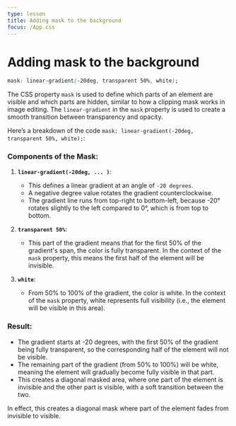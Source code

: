 ```yaml
---
type: lesson
title: Adding mask to the background
focus: /App.css
---
```


# Adding mask to the background

```css
mask: linear-gradient(-20deg, transparent 50%, white);
```

The CSS property `mask` is used to define which parts of an element are visible and which parts are hidden, similar to how a clipping mask works in image editing. The `linear-gradient` in the `mask` property is used to create a smooth transition between transparency and opacity.

Here’s a breakdown of the code `mask: linear-gradient(-20deg, transparent 50%, white);`:

### Components of the Mask:

1. **`linear-gradient(-20deg, ... )`**:
   - This defines a linear gradient at an angle of `-20 degrees`.
   - A negative degree value rotates the gradient counterclockwise.
   - The gradient line runs from top-right to bottom-left, because -20° rotates slightly to the left compared to 0°, which is from top to bottom.

2. **`transparent 50%`**:
   - This part of the gradient means that for the first 50% of the gradient's span, the color is fully transparent. In the context of the `mask` property, this means the first half of the element will be invisible.

3. **`white`**:
   - From 50% to 100% of the gradient, the color is white. In the context of the `mask` property, white represents full visibility (i.e., the element will be visible in this area).

### Result:
- The gradient starts at -20 degrees, with the first 50% of the gradient being fully transparent, so the corresponding half of the element will not be visible.
- The remaining part of the gradient (from 50% to 100%) will be white, meaning the element will gradually become fully visible in that part.
- This creates a diagonal masked area, where one part of the element is invisible and the other part is visible, with a soft transition between the two.

In effect, this creates a diagonal mask where part of the element fades from invisible to visible.
